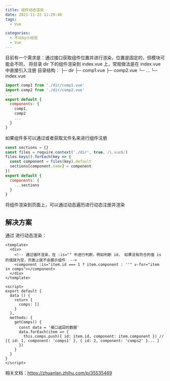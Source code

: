 ```yaml
---
title: 组件动态渲染
date: 2021-11-22 11:29:40
tags: 
  - Vue

categories: 
  - 不以by小经验
  - Vue
---
```

目前有一个需求是：通过接口获取组件位置并进行渲染，位置是固定的，但模块可能会不同，
将目录 dir 下的组件渲染到 index.vue 上，常规做法是在 index.vue 中直接引入注册
目录结构：
├─ dir
    ├─ comp1.vue
    ├─ comp2.vue
    └─ ...
└─ index.vue

```js
import comp1 from './dir/comp1.vue'
import comp2 from './dir/comp2.vue'
...
export default {
  components: {
    comp1,
    comp2
    ...
  }
}
```

如果组件多可以通过或者获取文件名来进行组件注册
```js
const sections = {}
const files = require.context('./dir', true, /\.vue$/)
files.keys().forEach(key => {
  const component = files(key).default
  sections[component.name] = component
})
export default {
  components: {
    ...sections
  }
}
```

将组件渲染到页面上，可以通过动态遍历进行动态注册并渲染

## 解决方案
通过 <component :is="app"> 进行动态渲染：
```vue
<template>
  <div>
    <!-- 通过循环渲染，在 :is="" 中进行判断，例如判断 id， 如果没有符合的值 is 的值就为空，页面上就不会展示组件  -->
    <component :is="item.id === 1 ? item.component : ''" v-for="item in comps"></component>
  </div>
</template>

<script>
export default {
  data () {
    return {
      comps: []
    }
  },
  methods: {
    getComps() {
      const data = '接口返回的数据'
      data.forEach(item => {
        this.comps.push({ id: item.id, component: item.component }) // [{ id: 1, component: 'comps1' }, { id: 2, component: 'comps2' }... ]
      })
    }
  }
}
</script>
```

相关文档：https://zhuanlan.zhihu.com/p/35535469